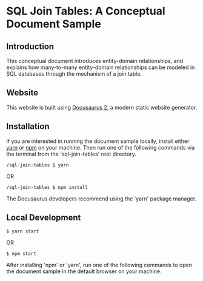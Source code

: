 # SQL Join Tables: A Conceptual Document Sample

## Introduction

This conceptual document introduces entity-domain relationships, and explains how many-to-many entity-domain relationships can be modeled in SQL databases through the mechanism of a join table.


## Website

This website is built using [Docusaurus 2](https://docusaurus.io/), a modern static website generator.

## Installation

If you are interested in running the document sample locally, install either [yarn](https://classic.yarnpkg.com/lang/en/docs/install) or [npm](https://docs.npmjs.com/downloading-and-installing-node-js-and-npm) on your machine. Then run one of the following commands via the terminal from the 'sql-join-tables' root directory.

```
/sql-join-tables $ yarn
```

OR

```
/sql-join-tables $ npm install
```

The Docusaurus developers recommend using the 'yarn' package manager. 

## Local Development

```
$ yarn start
```

OR

```
$ npm start
```

After installing 'npm' or 'yarn', run one of the following commands to open the document sample in the default browser on your machine.